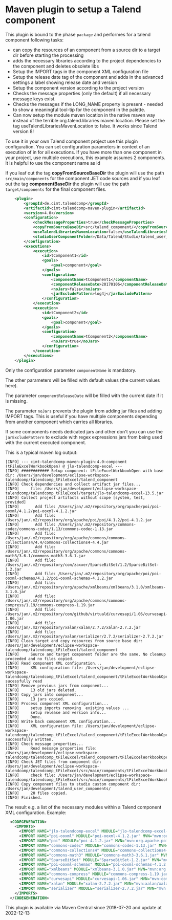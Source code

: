 # Maven plugin to setup a Talend component

This plugin is bound to the phase `package` and performes for a talend component following tasks:
* can copy the resources of an component from a source dir to a target dir before starting the processing
* adds the necessary libraries according to the project dependencies to the component and deletes obsolete libs
* Setup the IMPORT tags in the component XML configuration file
* Setup the release date tag of the component and adds in the advanced settings a label showing release date and version
* Setup the component version according to the project version
* Checks the message properties (only the default) if all necessary message keys exist.
* Checks the messages if the LONG_NAME property is present - needed to show a meaningful tool-tip for the component in the palette.
* Can now setup the module maven location in the native maven way instead of the terrible org.talend.libraries maven location. Please set the tag useTalendLibrariesMavenLocation to false. It works since Talend version 8!

To use it in your own Talend component project use this plugin configuration. You can set configuration parameters in context of an execution of in for all executions.
If you have more than one component in your project, use multiple executions, this example assumes 2 components. It is helpful to use the component name as id

If you leaf out the tag **copyFromSourceBaseDir** the plugin will use the path ```src/main/components``` for the component JET code sources and if you leaf out the tag **componentBaseDir** the plugin will use the path ```target/components``` for the final component files.

```xml
	<plugin>
		<groupId>de.cimt.talendcomp</groupId>
		<artifactId>cimt-talendcomp-maven-plugin</artifactId>
		<version>4.0</version>
		<configuration>
			<checkMessageProperties>true</checkMessageProperties>
			<copyFromSourceBaseDir>src/talend_component/</copyFromSourceBaseDir>
			<useTalendLibrariesMavenLocation>false</useTalendLibrariesMavenLocation> <!-- this is the new attribute to prevent org.talend.libraries location-->
			<studioUserComponentFolder>/Data/Talend/Studio/talend_user_components</studioUserComponentFolder>
		</configuration>
		<executions>
			<execution>
				<id>tComponent1</id>
				<goals>
					<goal>component</goal>
				</goals>
				<configuration>
					<componentName>tComponent1</componentName>
					<componentReleaseDate>20170106</componentReleaseDate>
					<noJars>false</noJars>
					<jarExcludePattern>log4j</jarExcludePattern>
				</configuration>
			</execution>
			<execution>
				<id>tComponent2</id>
				<goals>
					<goal>component</goal>
				</goals>
				<configuration>
					<componentName>tComponent2</componentName>
					<noJars>true</noJars>
				</configuration>
			</execution>
		</executions>
	</plugin>

```
Only the configuration parameter `componentName` is mandatory.

The other parameters will be filled with default values (the current values here).

The parameter `componentReleaseDate` will be filled with the current date if it is missing.

The parameter `noJars` prevents the plugin from adding jar files and adding IMPORT tags. This is useful if you have multiple components depending from another component which carries all libraries.

If some components needs dedicated jars and other don't you can use the `jarExcludePattern` to exclude with regex expressions jars from being used with the current executed component.

This is a typical maven log output:
```
[INFO] --- cimt-talendcomp-maven-plugin:4.0:component (tFileExcelWorkbookOpen) @ jlo-talendcomp-excel ---
[INFO] ############ Setup component: tFileExcelWorkbookOpen with base dir: /Users/jan/development/eclipse-workspace-talendcomp/talendcomp_tFileExcel/talend_component
[INFO] Check dependencies and collect artifact jar files...
[INFO]     file: /Users/jan/development/eclipse-workspace-talendcomp/talendcomp_tFileExcel/target/jlo-talendcomp-excel-13.5.jar
[INFO] Collect project artifacts without scope [system, test, provided]
[INFO]       Add file: /Users/jan/.m2/repository/org/apache/poi/poi-ooxml/4.1.2/poi-ooxml-4.1.2.jar
[INFO]       Add file: /Users/jan/.m2/repository/org/apache/poi/poi/4.1.2/poi-4.1.2.jar
[INFO]       Add file: /Users/jan/.m2/repository/commons-codec/commons-codec/1.13/commons-codec-1.13.jar
[INFO]       Add file: /Users/jan/.m2/repository/org/apache/commons/commons-collections4/4.4/commons-collections4-4.4.jar
[INFO]       Add file: /Users/jan/.m2/repository/org/apache/commons/commons-math3/3.6.1/commons-math3-3.6.1.jar
[INFO]       Add file: /Users/jan/.m2/repository/com/zaxxer/SparseBitSet/1.2/SparseBitSet-1.2.jar
[INFO]       Add file: /Users/jan/.m2/repository/org/apache/poi/poi-ooxml-schemas/4.1.2/poi-ooxml-schemas-4.1.2.jar
[INFO]       Add file: /Users/jan/.m2/repository/org/apache/xmlbeans/xmlbeans/3.1.0/xmlbeans-3.1.0.jar
[INFO]       Add file: /Users/jan/.m2/repository/org/apache/commons/commons-compress/1.19/commons-compress-1.19.jar
[INFO]       Add file: /Users/jan/.m2/repository/com/github/virtuald/curvesapi/1.06/curvesapi-1.06.jar
[INFO]       Add file: /Users/jan/.m2/repository/xalan/xalan/2.7.2/xalan-2.7.2.jar
[INFO]       Add file: /Users/jan/.m2/repository/xalan/serializer/2.7.2/serializer-2.7.2.jar
[INFO] Clean target and copy resources from source base dir: /Users/jan/development/eclipse-workspace-talendcomp/talendcomp_tFileExcel/talend_component
[INFO]     Source and target component folder are the same. No cleanup proceeded and no files copied.
[INFO] Read component XML configuration...
[INFO]     XML configuration file: /Users/jan/development/eclipse-workspace-talendcomp/talendcomp_tFileExcel/talend_component/tFileExcelWorkbookOpen/tFileExcelWorkbookOpen_java.xml sucessfully read
[INFO] Remove previous jars from component...
[INFO]     13 old jars deleted.
[INFO] Copy jars into component...
[INFO]     13 jars copied.
[INFO] Process component XML configuration...
[INFO]     setup imports removing  existing values ...
[INFO]     setup release and version info...
[INFO]     Done.
[INFO] Write back component XML configuration...
[INFO]     XML configuration file: /Users/jan/development/eclipse-workspace-talendcomp/talendcomp_tFileExcel/talend_component/tFileExcelWorkbookOpen/tFileExcelWorkbookOpen_java.xml successfully written.
[INFO] Check message properties...
[INFO]     Read message properties file: /Users/jan/development/eclipse-workspace-talendcomp/talendcomp_tFileExcel/talend_component/tFileExcelWorkbookOpen/tFileExcelWorkbookOpen_messages.properties
[INFO] Check JET files from component dir: /Users/jan/development/eclipse-workspace-talendcomp/talendcomp_tFileExcel/src/main/components/tFileExcelWorkbookOpen
[INFO]     check file: /Users/jan/development/eclipse-workspace-talendcomp/talendcomp_tFileExcel/src/main/components/tFileExcelWorkbookOpen/tFileExcelWorkbookOpen_begin.javajet
[INFO] Copy component files to studio custom component dir: /Users/jan/development/talend_user_components/
[INFO]     20 files copied.
[INFO] Finished.
```

The result e.g. a list of the necessary modules within a Talend component XML configuration.
Example:
```xml
  <CODEGENERATION> 
    <IMPORTS> 
      <IMPORT NAME="jlo-talendcomp-excel" MODULE="jlo-talendcomp-excel-13.5.jar" MVN="mvn:de.jlo.talendcomp/jlo-talendcomp-excel/13.5" REQUIRED="true"/>
      <IMPORT NAME="poi-ooxml" MODULE="poi-ooxml-4.1.2.jar" MVN="mvn:org.apache.poi/poi-ooxml/4.1.2" REQUIRED="true"/>
      <IMPORT NAME="poi" MODULE="poi-4.1.2.jar" MVN="mvn:org.apache.poi/poi/4.1.2" REQUIRED="true"/>
      <IMPORT NAME="commons-codec" MODULE="commons-codec-1.13.jar" MVN="mvn:commons-codec/commons-codec/1.13" REQUIRED="true"/>
      <IMPORT NAME="commons-collections4" MODULE="commons-collections4-4.4.jar" MVN="mvn:org.apache.commons/commons-collections4/4.4" REQUIRED="true"/>
      <IMPORT NAME="commons-math3" MODULE="commons-math3-3.6.1.jar" MVN="mvn:org.apache.commons/commons-math3/3.6.1" REQUIRED="true"/>
      <IMPORT NAME="SparseBitSet" MODULE="SparseBitSet-1.2.jar" MVN="mvn:com.zaxxer/SparseBitSet/1.2" REQUIRED="true"/>
      <IMPORT NAME="poi-ooxml-schemas" MODULE="poi-ooxml-schemas-4.1.2.jar" MVN="mvn:org.apache.poi/poi-ooxml-schemas/4.1.2" REQUIRED="true"/>
      <IMPORT NAME="xmlbeans" MODULE="xmlbeans-3.1.0.jar" MVN="mvn:org.apache.xmlbeans/xmlbeans/3.1.0" REQUIRED="true"/>
      <IMPORT NAME="commons-compress" MODULE="commons-compress-1.19.jar" MVN="mvn:org.apache.commons/commons-compress/1.19" REQUIRED="true"/>
      <IMPORT NAME="curvesapi" MODULE="curvesapi-1.06.jar" MVN="mvn:com.github.virtuald/curvesapi/1.06" REQUIRED="true"/>
      <IMPORT NAME="xalan" MODULE="xalan-2.7.2.jar" MVN="mvn:xalan/xalan/2.7.2" REQUIRED="true"/>
      <IMPORT NAME="serializer" MODULE="serializer-2.7.2.jar" MVN="mvn:xalan/serializer/2.7.2" REQUIRED="true"/>
    </IMPORTS> 
  </CODEGENERATION>  
```

This plugin is available via Maven Central since 2018-07-20 and update at 2022-12-13
